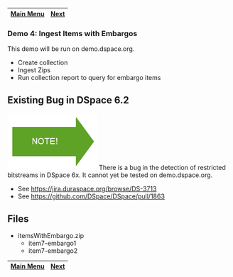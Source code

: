 [Main Menu](../README.md)    | [Next](../demo5/README.md)
------------------ | -----------------

### Demo 4: Ingest Items with Embargos

This demo will be run on demo.dspace.org.

- Create collection
- Ingest Zips
- Run collection report to query for embargo items

## Existing Bug in DSpace 6.2
![Note](../note.png) There is a bug in the detection of restricted bitstreams in DSpace 6x.  It cannot yet be tested on demo.dspace.org.
* See https://jira.duraspace.org/browse/DS-3713
* See https://github.com/DSpace/DSpace/pull/1863

## Files

- itemsWithEmbargo.zip
  - item7-embargo1
  - item7-embargo2

[Main Menu](../README.md)    | [Next](../demo5/README.md)
------------------ | -----------------
